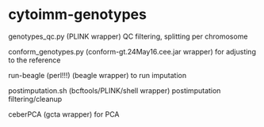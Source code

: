 # cytoimm-genotypes
genotypes_qc.py (PLINK wrapper) QC filtering, splitting per chromosome

conform_genotypes.py (conform-gt.24May16.cee.jar wrapper) for adjusting to the reference

run-beagle (perl!!!) (beagle wrapper) to run imputation

postimputation.sh (bcftools/PLINK/shell wrapper) postimputation filtering/cleanup

ceberPCA (gcta wrapper) for PCA
